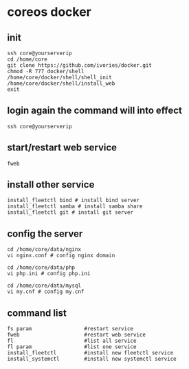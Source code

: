 # coreos docker

## init

    ssh core@yourserverip
    cd /home/core
    git clone https://github.com/ivories/docker.git
    chmod -R 777 docker/shell
    /home/core/docker/shell/shell_init
    /home/core/docker/shell/install_web
    exit

## login again the command will into effect

    ssh core@yourserverip

## start/restart web service

    fweb

## install other service

    install_fleetctl bind # install bind server
    install_fleetctl samba # install samba share
    install_fleetctl git # install git server

## config the server

    cd /home/core/data/nginx
    vi nginx.conf # config nginx domain

    cd /home/core/data/php
    vi php.ini # config php.ini

    cd /home/core/data/mysql
    vi my.cnf # config my.cnf

## command list

    fs param                 #restart service
    fweb                     #restart web service
    fl                       #list all service
    fl param                 #list one service
    install_fleetctl         #install new fleetctl service
    install_systemctl        #install new systemctl service